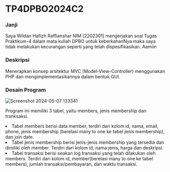 <h1>TP4DPBO2024C2</h1>
<h3>Janji</h3>
Saya Wildan Hafizh Raffianshar NIM [2202301] mengerjakan soal Tugas Praktikum-4
dalam mata kuliah DPBO untuk keberkahanNya maka saya tidak melakukan kecurangan 
seperti yang telah dispesifikasikan. Aamiin

<h3>Deskripsi</h3>
Menerapkan konsep arsitektur MVC (Model-View-Controller) menggunakan PHP dan mengimplementasikannya dalam bentuk GUI. 

<h3>Desain Program</h3>

![Screenshot 2024-05-07 133341](https://github.com/WildanRaffians/TP4DPBO2024C2/assets/134181656/cb7af501-d394-49c0-92d3-00cabb5182f0)

Program ini memiliki 3 tabel, yaitu members, jenis membership dan tranksaksi.
<li>
  Tabel members berisi data member, terdiri dari kolom id, nama, email, phone, jenis membership (berelasi many to one ke tabel jenis membership), dan join date.
</li>
<li>
  Tabel jenis membership berisi jenis-jenis membership yang tersedia dan dimiliki oleh member. Terdiri dari kolom id, nama jenis, harga dan deskripsi.
</li>
<li>
  Tabel transaksi berisi seakan log transaksi yang telah dilakukan oleh members. Terdiri dari kolom id, member(berelasi many to one ke tabel members), jumlah transaksi/pembayaran, dan waktu transaksi.
</li>
